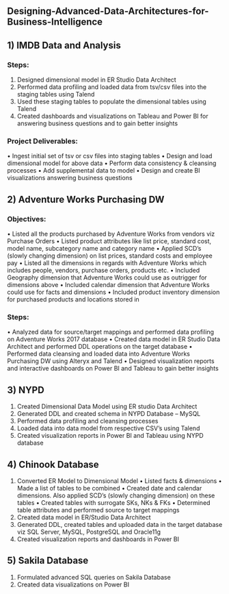 ## Designing-Advanced-Data-Architectures-for-Business-Intelligence

## 1) IMDB Data and Analysis

### Steps:
1)	Designed dimensional model in ER Studio Data Architect
2)	Performed data profiling and loaded data from tsv/csv files into the staging tables using Talend
3)	Used these staging tables to populate the dimensional tables using Talend
4)	Created dashboards and visualizations on Tableau and Power BI for answering business questions and to gain better insights 

### Project Deliverables:
• Ingest initial set of tsv or csv files into staging tables
• Design and load dimensional model for above data
• Perform data consistency & cleansing processes
• Add supplemental data to model
• Design and create BI visualizations answering business questions

## 2) Adventure Works Purchasing DW

### Objectives:
•	Listed all the products purchased by Adventure Works from vendors viz Purchase Orders
•	Listed product attributes like list price, standard cost, model name, subcategory name and category name
•	Applied SCD’s (slowly changing dimension) on list prices, standard costs and employee pay
•	Listed all the dimensions in regards with Adventure Works which includes people, vendors, purchase orders, products etc.
•	Included Geography dimension that Adventure Works could use as outrigger for dimensions above
•	Included calendar dimension that Adventure Works could use for facts and dimensions
•	Included product inventory dimension for purchased products and locations stored in

### Steps:
•	Analyzed data for source/target mappings and performed data profiling on Adventure Works 2017 database
•	Created data model in ER Studio Data Architect and performed DDL operations on the target database
•	Performed data cleansing and loaded data into Adventure Works Purchasing DW using Alteryx and Talend
•	Designed visualization reports and interactive dashboards on Power BI and Tableau to gain better insights


## 3) NYPD 

1)	Created Dimensional Data Model using ER studio Data Architect
2)	Generated DDL and created schema in NYPD Database – MySQL
3)	Performed data profiling and cleansing processes
4)	Loaded data into data model from respective CSV’s using Talend
5)	Created visualization reports in Power BI and Tableau using NYPD database

## 4) Chinook Database
1) Converted ER Model to Dimensional Model 
•	Listed facts & dimensions 
•	Made a list of tables to be combined
•	Created date and calendar dimensions. Also applied SCD’s (slowly changing dimension) on these tables
•	Created tables with surrogate SKs, NKs & FKs 
•	Determined table attributes and performed source to target mappings
2) Created data model in ER/Studio Data Architect
3) Generated DDL, created tables and uploaded data in the target database viz SQL Server, MySQL, PostgreSQL and Oracle11g
4) Created visualization reports and dashboards in Power BI

 ## 5) Sakila Database
1)	Formulated advanced SQL queries on Sakila Database
2)	Created data visualizations on Power BI
